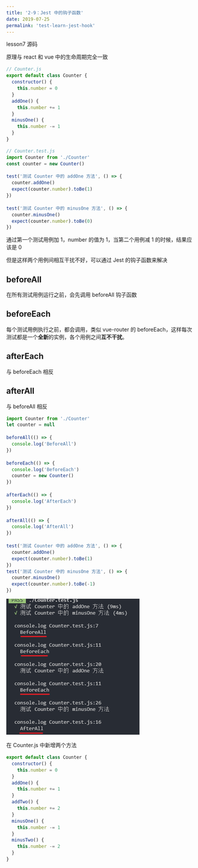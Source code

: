 ```yaml
---
title: '2-9：Jest 中的钩子函数'
date: 2019-07-25
permalink: 'test-learn-jest-hook'
---
```


lesson7 源码

原理与 react 和 vue 中的生命周期完全一致

```js
// Counter.js
export default class Counter {
  constructor() {
    this.number = 0
  }
  addOne() {
    this.number += 1
  }
  minusOne() {
    this.number -= 1
  }
}
```

```js
// Counter.test.js
import Counter from './Counter'
const counter = new Counter()

test('测试 Counter 中的 addOne 方法', () => {
  counter.addOne()
  expect(counter.number).toBe(1)
})

test('测试 Counter 中的 minusOne 方法', () => {
  counter.minusOne()
  expect(counter.number).toBe(0)
})
```

通过第一个测试用例加 1，number 的值为 1，当第二个用例减 1 的时候，结果应该是 0

但是这样两个用例间相互干扰不好，可以通过 Jest 的钩子函数来解决

## beforeAll

在所有测试用例运行之前，会先调用 beforeAll 钩子函数

## beforeEach

每个测试用例执行之前，都会调用，类似 vue-router 的 beforeEach，这样每次测试都是一个**全新**的实例，各个用例之间**互不干扰**。

## afterEach

与 beforeEach 相反

## afterAll

与 beforeAll 相反

```js
import Counter from './Counter'
let counter = null

beforeAll(() => {
  console.log('BeforeAll')
})

beforeEach(() => {
  console.log('BeforeEach')
  counter = new Counter()
})

afterEach(() => {
  console.log('AfterEach')
})

afterAll(() => {
  console.log('AfterAll')
})

test('测试 Counter 中的 addOne 方法', () => {
  counter.addOne()
  expect(counter.number).toBe(1)
})
test('测试 Counter 中的 minusOne 方法', () => {
  counter.minusOne()
  expect(counter.number).toBe(-1)
})
```

![](https://raw.githubusercontent.com/ITxiaohao/blog-img/master/img/Jest/20190725234704.png)

在 Counter.js 中新增两个方法

```js
export default class Counter {
  constructor() {
    this.number = 0
  }
  addOne() {
    this.number += 1
  }
  addTwo() {
    this.number += 2
  }
  minusOne() {
    this.number -= 1
  }
  minusTwo() {
    this.number -= 2
  }
}
```
